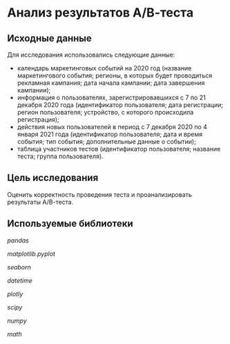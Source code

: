 # Анализ результатов А/В-теста

## Исходные данные

Для исследования использовались следующие данные: 
- календарь маркетинговых событий на 2020 год (название маркетингового события; регионы, в которых будет проводиться рекламная кампания; дата начала кампании; дата завершения кампании);
- информация о пользователях, зарегистрировавшихся с 7 по 21 декабря 2020 года (идентификатор пользователя; дата регистрации; регион пользователя; устройство, с которого происходила регистрация);
- действия новых пользователей в период с 7 декабря 2020 по 4 января 2021 года (идентификатор пользователя; дата и время события; тип события; дополнительные данные о событии);
- таблица участников тестов (идентификатор пользователя; название теста; группа пользователя).

## Цель исследования

Оценить корректность проведения теста и проанализировать результаты А/В-теста.

## Используемые библиотеки

*pandas*

*matplotlib.pyplot*

*seaborn*

*datetime*

*plotly*

*scipy*

*numpy*

*math*
